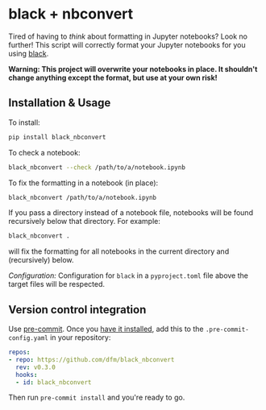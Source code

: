 # black + nbconvert

Tired of having to *think* about formatting in Jupyter notebooks?
Look no further!
This script will correctly format your Jupyter notebooks for you using [black](https://black.readthedocs.io).

**Warning: This project will overwrite your notebooks in place.
It shouldn't change anything except the format, but use at your own risk!**

## Installation & Usage

To install:

```bash
pip install black_nbconvert
```

To check a notebook:

```bash
black_nbconvert --check /path/to/a/notebook.ipynb
```

To fix the formatting in a notebook (in place):

```bash
black_nbconvert /path/to/a/notebook.ipynb
```

If you pass a directory instead of a notebook file, notebooks will be found recursively below that directory.
For example:

```bash
black_nbconvert .
```

will fix the formatting for all notebooks in the current directory and (recursively) below.

*Configuration:* Configuration for `black` in a `pyproject.toml` file above the target files will be respected.

## Version control integration

Use [pre-commit](https://pre-commit.com/).
Once you [have it installed](https://pre-commit.com/#install), add this to the `.pre-commit-config.yaml` in your repository:

```yaml
repos:
- repo: https://github.com/dfm/black_nbconvert
  rev: v0.3.0
  hooks:
  - id: black_nbconvert
```

Then run `pre-commit install` and you're ready to go.
